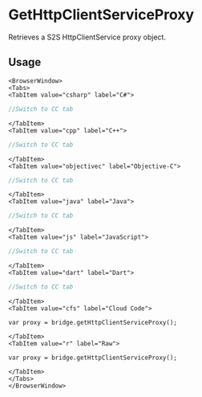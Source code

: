 # GetHttpClientServiceProxy

Retrieves a S2S HttpClientService proxy object.

## Usage

```mdx-code-block
<BrowserWindow>
<Tabs>
<TabItem value="csharp" label="C#">
```

```csharp
//Switch to CC tab
```

```mdx-code-block
</TabItem>
<TabItem value="cpp" label="C++">
```

```cpp
//Switch to CC tab
```

```mdx-code-block
</TabItem>
<TabItem value="objectivec" label="Objective-C">
```

```objectivec
//Switch to CC tab
```

```mdx-code-block
</TabItem>
<TabItem value="java" label="Java">
```

```java
//Switch to CC tab
```

```mdx-code-block
</TabItem>
<TabItem value="js" label="JavaScript">
```

```javascript
//Switch to CC tab
```

```mdx-code-block
</TabItem>
<TabItem value="dart" label="Dart">
```

```dart
//Switch to CC tab
```

```mdx-code-block
</TabItem>
<TabItem value="cfs" label="Cloud Code">
```

```cfscript
var proxy = bridge.getHttpClientServiceProxy();
```

```mdx-code-block
</TabItem>
<TabItem value="r" label="Raw">
```

```cfscript
var proxy = bridge.getHttpClientServiceProxy();
```

```mdx-code-block
</TabItem>
</Tabs>
</BrowserWindow>
```


